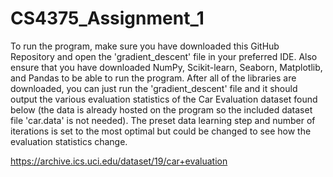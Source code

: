 # CS4375_Assignment_1
To run the program, make sure you have downloaded this GitHub Repository and open the 'gradient_descent' file in your preferred IDE. Also ensure that you have downloaded NumPy, Scikit-learn, Seaborn, Matplotlib, and Pandas to be able to run the program. After all of the libraries are downloaded, you can just run the 'gradient_descent' file and it should output the various evaluation statistics of the Car Evaluation dataset found below (the data is already hosted on the program so the included dataset file 'car.data' is not needed). The preset data learning step and number of iterations is set to the most optimal but could be changed to see how the evaluation statistics change.

https://archive.ics.uci.edu/dataset/19/car+evaluation

